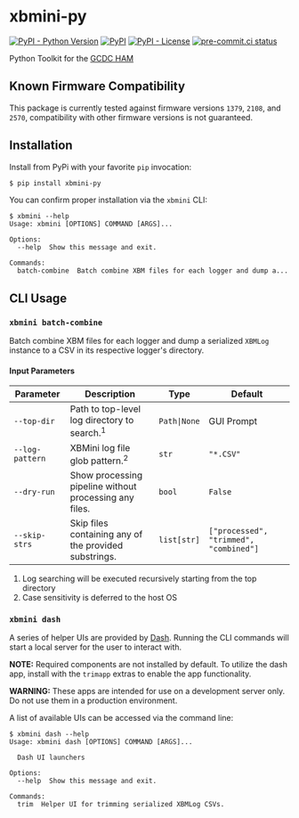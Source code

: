 # xbmini-py
[![PyPI - Python Version](https://img.shields.io/pypi/pyversions/xbmini-py/0.3.0?logo=python&logoColor=FFD43B)](https://pypi.org/project/xbmini-py/)
[![PyPI](https://img.shields.io/pypi/v/xbmini-py)](https://pypi.org/project/xbmini-py/)
[![PyPI - License](https://img.shields.io/pypi/l/xbmini-py?color=magenta)](https://github.com/sco1/xbmini-py/blob/master/LICENSE)
[![pre-commit.ci status](https://results.pre-commit.ci/badge/github/sco1/xbmini-py/main.svg)](https://results.pre-commit.ci/latest/github/sco1/xbmini-py/main)

Python Toolkit for the [GCDC HAM](http://www.gcdataconcepts.com/ham.html)

## Known Firmware Compatibility
This package is currently tested against firmware versions `1379`, `2108`, and `2570`, compatibility with other firmware versions is not guaranteed.

## Installation
Install from PyPi with your favorite `pip` invocation:

```bash
$ pip install xbmini-py
```

You can confirm proper installation via the `xbmini` CLI:
<!-- [[[cog
import cog
from subprocess import PIPE, run
out = run(["xbmini", "--help"], stdout=PIPE, encoding="ascii")
cog.out(
    f"```\n$ xbmini --help\n{out.stdout.rstrip()}\n```"
)
]]] -->
```
$ xbmini --help
Usage: xbmini [OPTIONS] COMMAND [ARGS]...

Options:
  --help  Show this message and exit.

Commands:
  batch-combine  Batch combine XBM files for each logger and dump a...
```
<!-- [[[end]]] -->

## CLI Usage
### `xbmini batch-combine`
Batch combine XBM files for each logger and dump a serialized `XBMLog` instance to a CSV in its respective logger's directory.
#### Input Parameters
| Parameter       | Description                                            | Type         | Default                                |
|-----------------|--------------------------------------------------------|--------------|----------------------------------------|
| `--top-dir`     | Path to top-level log directory to search.<sup>1</sup> | `Path\|None` | GUI Prompt                             |
| `--log-pattern` | XBMini log file glob pattern.<sup>2</sup>              | `str`        | `"*.CSV"`                              |
| `--dry-run`     | Show processing pipeline without processing any files. | `bool`       | `False`                                |
| `--skip-strs`   | Skip files containing any of the provided substrings.  | `list[str]`  | `["processed", "trimmed", "combined"]` |

1. Log searching will be executed recursively starting from the top directory
2. Case sensitivity is deferred to the host OS

### `xbmini dash`
A series of helper UIs are provided by [Dash](https://dash.plotly.com/). Running the CLI commands will start a local server for the user to interact with.

**NOTE:** Required components are not installed by default. To utilize the dash app, install with the `trimapp` extras to enable the app functionality.

**WARNING:** These apps are intended for use on a development server only. Do not use them in a production environment.

A list of available UIs can be accessed via the command line:
<!-- [[[cog
import cog
from subprocess import PIPE, run
out = run(["xbmini", "dash", "--help"], stdout=PIPE, encoding="ascii")
cog.out(
    f"```\n$ xbmini dash --help\n{out.stdout.rstrip()}\n```"
)
]]] -->
```
$ xbmini dash --help
Usage: xbmini dash [OPTIONS] COMMAND [ARGS]...

  Dash UI launchers

Options:
  --help  Show this message and exit.

Commands:
  trim  Helper UI for trimming serialized XBMLog CSVs.
```
<!-- [[[end]]] -->
